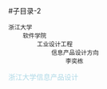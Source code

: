 #子目录-2

```
浙江大学
    软件学院
        工业设计工程
            信息产品设计方向
                李奕栋
```

<font color="lightblue">浙江大学信息产品设计</font>

